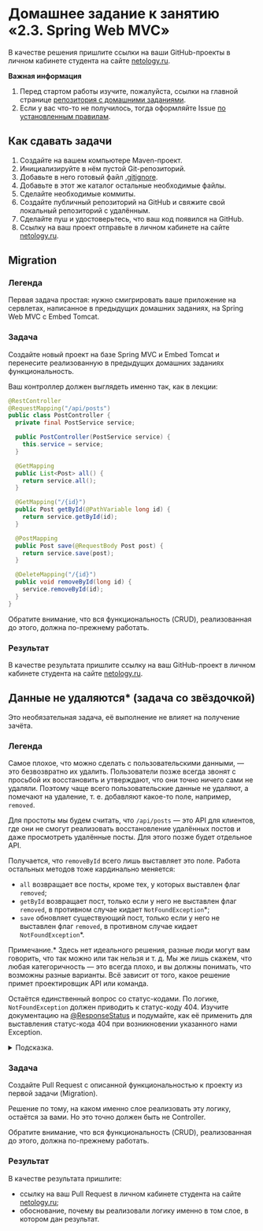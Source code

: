 # Домашнее задание к занятию «2.3. Spring Web MVC»

В качестве решения пришлите ссылки на ваши GitHub-проекты в личном кабинете студента на сайте [netology.ru](https://netology.ru).

**Важная информация**

1. Перед стартом работы изучите, пожалуйста, ссылки на главной странице [репозитория с домашними заданиями](../README.md).
2. Если у вас что-то не получилось, тогда оформляйте Issue [по установленным правилам](../report-requirements.md).

## Как сдавать задачи

1. Создайте на вашем компьютере Maven-проект.
1. Инициализируйте в нём пустой Git-репозиторий.
1. Добавьте в него готовый файл [.gitignore](../.gitignore).
1. Добавьте в этот же каталог остальные необходимые файлы.
1. Сделайте необходимые коммиты.
1. Создайте публичный репозиторий на GitHub и свяжите свой локальный репозиторий с удалённым.
1. Сделайте пуш и удостоверьтесь, что ваш код появился на GitHub.
1. Ссылку на ваш проект отправьте в личном кабинете на сайте [netology.ru](https://netology.ru).

## Migration

### Легенда

Первая задача простая: нужно смигрировать ваше приложение на сервлетах, написанное в предыдущих домашних заданиях, на Spring Web MVC с Embed Tomcat.

### Задача

Создайте новый проект на базе Spring MVC и Embed Tomcat и перенесите реализованную в предыдущих домашних заданиях функциональность.

Ваш контроллер должен выглядеть именно так, как в лекции:

```java
@RestController
@RequestMapping("/api/posts")
public class PostController {
  private final PostService service;

  public PostController(PostService service) {
    this.service = service;
  }

  @GetMapping
  public List<Post> all() {
    return service.all();
  }

  @GetMapping("/{id}")
  public Post getById(@PathVariable long id) {
    return service.getById(id);
  }

  @PostMapping
  public Post save(@RequestBody Post post) {
    return service.save(post);
  }

  @DeleteMapping("/{id}")
  public void removeById(long id) {
    service.removeById(id);
  }
}
```

Обратите внимание, что вся функциональность (CRUD), реализованная до этого, должна по-прежнему работать.

### Результат

В качестве результата пришлите ссылку на ваш GitHub-проект в личном кабинете студента на сайте [netology.ru](https://netology.ru).

## Данные не удаляются* (задача со звёздочкой)

Это необязательная задача, её выполнение не влияет на получение зачёта.

### Легенда

Самое плохое, что можно сделать с пользовательскими данными, — это безвозвратно их удалить. Пользователи позже всегда звонят с просьбой их восстановить и утверждают, что они точно ничего сами не удаляли. Поэтому чаще всего пользовательские данные не удаляют, а помечают на удаление, т. е. добавляют какое-то поле, например, `removed`.

Для простоты мы будем считать, что `/api/posts` — это API для клиентов, где они не смогут реализовать восстановление удалённых постов и даже просмотреть удалённые посты. Для этого позже будет отдельное API.

Получается, что `removeById` всего лишь выставляет это поле. Работа остальных методов тоже кардинально меняется:

* `all` возвращает все посты, кроме тех, у которых выставлен флаг `removed`; 
* `getById` возвращает пост, только если у него не выставлен флаг `removed`, в противном случае кидает `NotFoundException`*;
* `save` обновляет существующий пост, только если у него не выставлен флаг `removed`, в противном случае кидает `NotFoundException`*.

Примечание.* Здесь нет идеального решения, разные люди могут вам говорить, что так можно или так нельзя и т. д. Мы же лишь скажем, что любая категоричность — это всегда плохо, и вы должны понимать, что возможны разные варианты. Всё зависит от того, какое решение примет проектировщик API или команда.

Остаётся единственный вопрос со статус-кодами. По логике, `NotFoundException` должен приводить к статус-коду 404. Изучите документацию на [@ResponseStatus](https://docs.spring.io/spring-framework/docs/current/javadoc-api/org/springframework/web/bind/annotation/ResponseStatus.html) и подумайте, как её применить для выставления статус-кода 404 при возникновении указанного нами Exception.

<details>
<summary>Подсказка.</summary>

Использовать её нужно в формате `@ResponseStatus(code = HttpStatus.NOT_FOUND)`, при этом импортировать и `ResponseStatus`, и `HttpStatus`.
</details>

### Задача

Создайте Pull Request с описанной функциональностью к проекту из первой задачи (Migration).

Решение по тому, на каком именно слое реализовать эту логику, остаётся за вами. Но это точно должен быть не Controller.

Обратите внимание, что вся функциональность (CRUD), реализованная до этого, должна по-прежнему работать.

### Результат

В качестве результата пришлите:

* ссылку на ваш Pull Request в личном кабинете студента на сайте [netology.ru](https://netology.ru);
* обоснование, почему вы реализовали логику именно в том слое, в котором дан результат.
